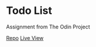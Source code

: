 # Todo List

Assignment from The Odin Project

[Repo](https://github.com/JGeis13/todo-list)
[Live View](https://JGeis13.github.io/todo-list)
